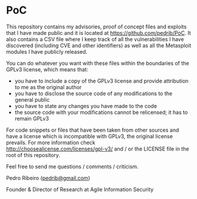 PoC
===

This repository contains my advisories, proof of concept files and exploits that I have made public and it is located at https://github.com/pedrib/PoC.
It also contains a CSV file where I keep track of all the vulnerabilities I have discovered (including CVE and other identifiers) as well as all the Metasploit modules I have publicly released.

You can do whatever you want with these files within the boundaries of the GPLv3 license, which means that:
- you have to include a copy of the GPLv3 license and provide attribution to me as the original author
- you have to disclose the source code of any modifications to the general public
- you have to state any changes you have made to the code
- the source code with your modifications cannot be relicensed; it has to remain GPLv3

For code snippets or files that have been taken from other sources and have a license which is incompatible with GPLv3, the original license prevails.
For more information check http://choosealicense.com/licenses/gpl-v3/ and / or the LICENSE file in the root of this repository.

Feel free to send me questions / comments / criticism.

Pedro Ribeiro (pedrib@gmail.com)

Founder & Director of Research at Agile Information Security

